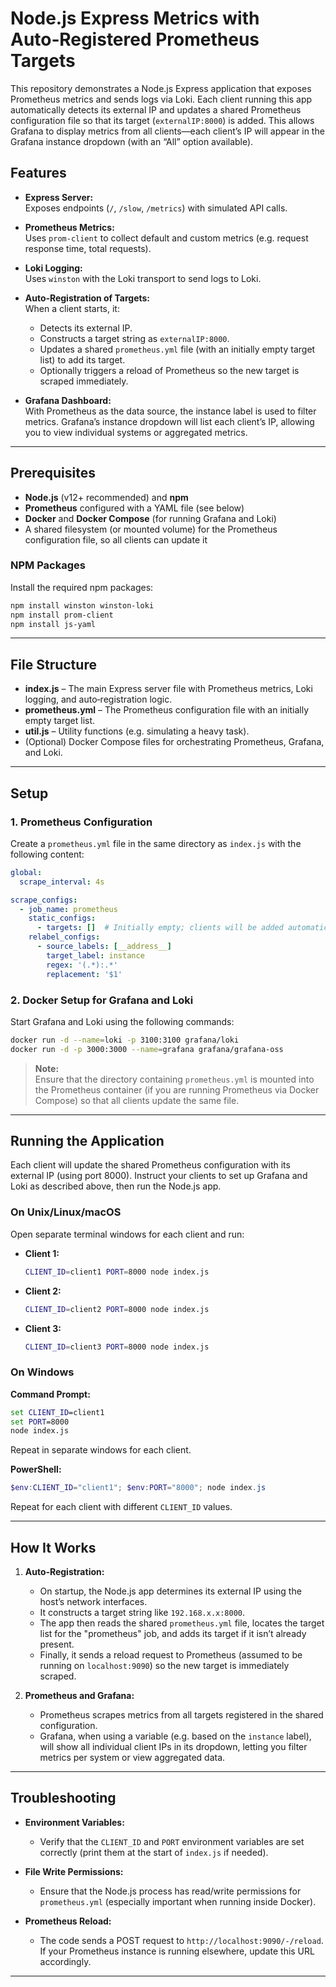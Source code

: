 
# Node.js Express Metrics with Auto‑Registered Prometheus Targets

This repository demonstrates a Node.js Express application that exposes Prometheus metrics and sends logs via Loki. Each client running this app automatically detects its external IP and updates a shared Prometheus configuration file so that its target (`externalIP:8000`) is added. This allows Grafana to display metrics from all clients—each client’s IP will appear in the Grafana instance dropdown (with an “All” option available).


## Features

- **Express Server:**  
  Exposes endpoints (`/`, `/slow`, `/metrics`) with simulated API calls.
  
- **Prometheus Metrics:**  
  Uses `prom-client` to collect default and custom metrics (e.g. request response time, total requests).

- **Loki Logging:**  
  Uses `winston` with the Loki transport to send logs to Loki.

- **Auto‑Registration of Targets:**  
  When a client starts, it:
  - Detects its external IP.
  - Constructs a target string as `externalIP:8000`.
  - Updates a shared `prometheus.yml` file (with an initially empty target list) to add its target.
  - Optionally triggers a reload of Prometheus so the new target is scraped immediately.

- **Grafana Dashboard:**  
  With Prometheus as the data source, the instance label is used to filter metrics. Grafana’s instance dropdown will list each client’s IP, allowing you to view individual systems or aggregated metrics.

---

## Prerequisites

- **Node.js** (v12+ recommended) and **npm**
- **Prometheus** configured with a YAML file (see below)
- **Docker** and **Docker Compose** (for running Grafana and Loki)
- A shared filesystem (or mounted volume) for the Prometheus configuration file, so all clients can update it

### NPM Packages

Install the required npm packages:

```bash
npm install winston winston-loki
npm install prom-client
npm install js-yaml
```

---

## File Structure

- **index.js** – The main Express server file with Prometheus metrics, Loki logging, and auto‑registration logic.
- **prometheus.yml** – The Prometheus configuration file with an initially empty target list.
- **util.js** – Utility functions (e.g. simulating a heavy task).
- (Optional) Docker Compose files for orchestrating Prometheus, Grafana, and Loki.

---

## Setup

### 1. Prometheus Configuration

Create a `prometheus.yml` file in the same directory as `index.js` with the following content:

```yaml
global:
  scrape_interval: 4s

scrape_configs:
  - job_name: prometheus
    static_configs:
      - targets: []  # Initially empty; clients will be added automatically
    relabel_configs:
      - source_labels: [__address__]
        target_label: instance
        regex: '(.*):.*'
        replacement: '$1'
```

### 2. Docker Setup for Grafana and Loki

Start Grafana and Loki using the following commands:

```bash
docker run -d --name=loki -p 3100:3100 grafana/loki
docker run -d -p 3000:3000 --name=grafana grafana/grafana-oss
```

> **Note:**  
> Ensure that the directory containing `prometheus.yml` is mounted into the Prometheus container (if you are running Prometheus via Docker Compose) so that all clients update the same file.

---

## Running the Application

Each client will update the shared Prometheus configuration with its external IP (using port 8000). Instruct your clients to set up Grafana and Loki as described above, then run the Node.js app.

### On Unix/Linux/macOS

Open separate terminal windows for each client and run:

- **Client 1:**
  ```bash
  CLIENT_ID=client1 PORT=8000 node index.js
  ```

- **Client 2:**
  ```bash
  CLIENT_ID=client2 PORT=8000 node index.js
  ```

- **Client 3:**
  ```bash
  CLIENT_ID=client3 PORT=8000 node index.js
  ```

### On Windows

**Command Prompt:**
```cmd
set CLIENT_ID=client1
set PORT=8000
node index.js
```
Repeat in separate windows for each client.

**PowerShell:**
```powershell
$env:CLIENT_ID="client1"; $env:PORT="8000"; node index.js
```
Repeat for each client with different `CLIENT_ID` values.

---

## How It Works

1. **Auto‑Registration:**
   - On startup, the Node.js app determines its external IP using the host’s network interfaces.
   - It constructs a target string like `192.168.x.x:8000`.
   - The app then reads the shared `prometheus.yml` file, locates the target list for the "prometheus" job, and adds its target if it isn’t already present.
   - Finally, it sends a reload request to Prometheus (assumed to be running on `localhost:9090`) so the new target is immediately scraped.

2. **Prometheus and Grafana:**
   - Prometheus scrapes metrics from all targets registered in the shared configuration.
   - Grafana, when using a variable (e.g. based on the `instance` label), will show all individual client IPs in its dropdown, letting you filter metrics per system or view aggregated data.

---

## Troubleshooting

- **Environment Variables:**
  - Verify that the `CLIENT_ID` and `PORT` environment variables are set correctly (print them at the start of `index.js` if needed).

- **File Write Permissions:**
  - Ensure that the Node.js process has read/write permissions for `prometheus.yml` (especially important when running inside Docker).

- **Prometheus Reload:**
  - The code sends a POST request to `http://localhost:9090/-/reload`. If your Prometheus instance is running elsewhere, update this URL accordingly.

---
